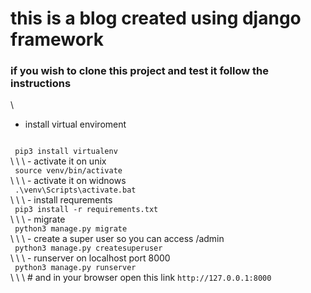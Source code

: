 # this is a blog created using django framework 
### if you wish to clone this project and test it follow the instructions
\\
- install virtual enviroment
<code>
 pip3 install virtualenv
</code>
\
\
\
- activate it on unix
<code> 
 source venv/bin/activate
</code>
\
\
\
- activate it on widnows
<code>
 .\venv\Scripts\activate.bat
</code>
\
\
\
- install requrements
<code>
 pip3 install -r requirements.txt
</code>
\
\
\
- migrate
<code>
 python3 manage.py migrate
</code>
\
\
\
- create a super user so you can access  /admin 
<code>
 python3 manage.py createsuperuser
</code>
\
\
\
- runserver on localhost port 8000
<code>
 python3 manage.py runserver
</code>
\
\
\
# and in your browser open this link <code>http://127.0.0.1:8000</code>






